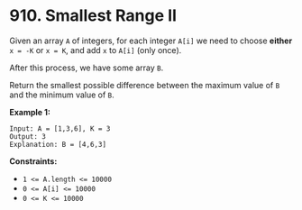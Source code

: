 # 910. Smallest Range II

Given an array `A` of integers, for each integer `A[i]` we need to choose **either** `x = -K` or `x = K`, and add `x` to `A[i]` (only once).

After this process, we have some array `B`.

Return the smallest possible difference between the maximum value of `B` and the minimum value of `B`.

**Example 1:**
```
Input: A = [1,3,6], K = 3
Output: 3
Explanation: B = [4,6,3]
```

**Constraints:**
- `1 <= A.length <= 10000`
- `0 <= A[i] <= 10000`
- `0 <= K <= 10000`
